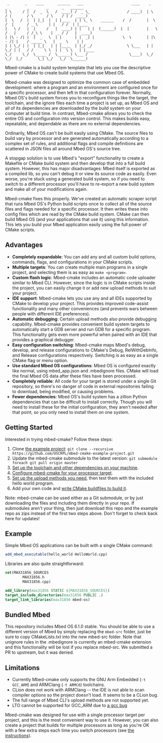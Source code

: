 ```
 _       _    ____      ______   ___                      ____    _       _         _        _      _   ______ 
| \     / |  /  _  \   /  ____) /  _ \_                 / ____)  | \     / |       / \      / \    / | /  ____)
|  \   /  |  | |_|  |  | |____  | | \_ \    ______    /  /       |  \   /  |      / _ \     | |   / /  | |____ 
|   \ /   |  |     /   |  ____) | |   | |  (______)  |  |        |   \ /   |     / /_\ \    |  _ / /   |  ____)
| |\ - /| |  |  _   \  | |      | |  _| |             \  \       | |\ - /| |    / _____ \   |  _  \    | |     
| | \_/ | |  | |_|   | | |____  | |_/ _/                \ \___   | | \_/ | |   / /     \ \  | |  \ \   | |____ 
\_/     \_/  \_____ /  \______) \___ /                   \____)  \_/     \_/  |_/       \_| \_/   \_/  \______)
```

Mbed-cmake is a build system template that lets you use the descriptive power of CMake to create build systems that use Mbed OS.  

Mbed-cmake was designed to optimize the common case of embedded development: where a program and an environment are configured once for a specific processor, and then left in that configuration forever.  Normally, Mbed OS's build system forces you to reconfigure things like the target, the toolchain, and the ignore files each time a project is set up, as Mbed OS and all of its dependencies are downloaded by the build system on your computer at build time.  In contrast, Mbed-cmake allows you to check the entire OS and configuration into version control.  This makes builds easy, repeatable, and dependable as there are no external dependencies.

Ordinarily, Mbed OS can't be built easily using CMake.  The source files to build vary by processor and are generated automatically according to a complex set of rules, and additional flags and compile definitions are scattered in JSON files all around Mbed OS's source tree.  

A stopgap solution is to use Mbed's "export" functionality to create a Makefile or CMake build system and then develop that into a full build system.  However, this has major disadvantages: Mbed itself is exported as a compiled lib, so you can't debug it or view its source code as easily.  Even worse, you're stuck using a generated build system, so if you need to switch to a different processor you'll have to re-export a new build system and make all of your modifications again.

Mbed-cmake fixes this properly.  We've created an automatic scraper script that runs Mbed OS's Python build scripts once to collect all of the source files and flags needed for a specific processor.  It then writes these into config files which are read by the CMake build system.  CMake can then build Mbed OS (and your applications that use it) using this information.  This lets you build your Mbed application easily using the full power of CMake scripts.

## Advantages 
- **Completely expandable**: You can add any and all custom build options, commands, flags, and configurations in your CMake scripts.
- **Multiple targets**: You can create multiple main programs in a single project, and selecting them is as easy as `make <program>`.
- **Custom flash logic**: Mbed-cmake includes an automatic code uploader similar to Mbed CLI.  However, since the logic is in CMake scripts inside the project, you can easily change it or add new upload methods to suit your project.
- **IDE support**: Mbed-cmake lets you use any and all IDEs supported by CMake to develop your project.  This provides improved code-assist functionality and many other conveniences (and prevents wars between people with different IDE preferences).
- **Automatic debugging**: Certain upload methods also provide debugging capability.  Mbed-cmake provides convenient build system targets to automatically start a GDB server and run GDB for a specific program.  This functionality gets even more powerful when paired with an IDE that provides a graphical debugger.
- **Easy configuration switching**: Mbed-cmake maps Mbed's debug, develop, and release configurations to CMake's Debug, RelWithDebInfo, and Release configurations respectively.  Switching is as easy as a single CMake flag or menu option.
- **Use standard Mbed OS configurations**: Mbed OS is configured exactly like normal, using mbed_app.json and .mbedignore files.  CMake will load the final Mbed OS data after these files have been processed.
- **Completely reliable**: All code for your target is stored under a single Git repository, so there's no danger of code in external repositories failing to download, being modified, or causing problems.
- **Fewer dependencies**: Mbed OS's build system has a zillion Python dependencies that can be difficult to install correctly.  Though you will need to install these for the initial configuration, they aren't needed after that point, so you only need to install them on one system.

## Getting Started
Interested in trying mbed-cmake?  Follow these steps:
1. Clone [the example project](https://github.com/USCRPL/mbed-cmake-example-project): `git clone --recursive https://github.com/USCRPL/mbed-cmake-example-project.git`
1. Update the mbed-cmake submodule to the latest version: `git submodule foreach git pull origin master`
2. [Set up the toolchain and other dependencies on your machine](https://github.com/USCRPL/mbed-cmake/wiki/Toolchain-Setup).
3. [Configure mbed-cmake for your processor target](https://github.com/USCRPL/mbed-cmake/wiki/Project-Configuration).
4. [Set up the upload methods you need](https://github.com/USCRPL/mbed-cmake/wiki/Upload-Methods), then test them with the included hello world program.
5. Add your own code and [write CMake buildfiles to build it](https://github.com/USCRPL/mbed-cmake/wiki/CMake-Cookbook).

Note: mbed-cmake can be used either as a Git submodule, or by just downloading the files and including them directly in your repo.  If submodules aren't your thing, then just download this repo and the example repo as zips instead of the first two steps above.  Don't forget to check back here for updates!

## Example
Simple Mbed OS applications can be built with a single CMake command:
```cmake
add_mbed_executable(hello_world HelloWorld.cpp)
```

Libraries are also quite straightforward:
```cmake
set(MAX31856_SOURCES
        MAX31856.h
        MAX31856.cpp)

add_library(max31856 STATIC ${MAX31856_SOURCES})
target_include_directories(max31856 PUBLIC .)
target_link_libraries(max31856 mbed-os)
```

## Bundled Mbed
This repository includes Mbed OS 6.1.0 stable. 
You should be able to use a different version of Mbed by simply replacing the `mbed-src` folder, just be sure to copy CMakeLists.txt into the new mbed-src folder.  Note that unignore rules in the .mbedignore is currently an mbed-cmake extension and this functionality will be lost if you replace mbed-src.  We submitted a PR to upstream, but it was denied.

## Limitations
- Currently Mbed-cmake only supports the GNU Arm Embedded (`-t GCC_ARM`) and ARMClang (`-t ARMC6`) toolchains.  
- CLion does not work with ARMClang -- the IDE is not able to scan compiler options so the project doesn't load.  It seems to be a CLion bug.
- The full range of Mbed CLI's upload methods are not supported yet.
- LTO cannot be supported for GCC_ARM due to [a gcc bug](https://gcc.gnu.org/bugzilla/show_bug.cgi?id=83967)

Mbed-cmake was designed for use with a single processor target per project, and this is the most convenient way to use it.  However, you can also create a project that builds for multiple processors as long as you're OK with a few extra steps each time you switch processors (see [the instructions](https://github.com/USCRPL/mbed-cmake/wiki/Project-Configuration)).
